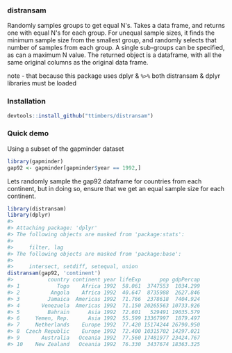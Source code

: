<!-- README.md is generated from README.Rmd. Please edit that file -->
### distransam

Randomly samples groups to get equal N's. Takes a data frame, and returns one with equal N's for each group. For unequal sample sizes, it finds the minimum sample size from the smallest group, and randomly selects that number of samples from each group. A single sub-groups can be specified, as can a maximum N value. The returned object is a dataframe, with all the same original columns as the original data frame.

note - that because this package uses dplyr & `%>%` both distransam & dplyr libraries must be loaded

### Installation

``` r
devtools::install_github("ttimbers/distransam")
```

### Quick demo

Using a subset of the gapminder dataset

``` r
library(gapminder)
gap92 <- gapminder[gapminder$year == 1992,]
```

Lets randomly sample the gap92 dataframe for countries from each continent, but in doing so, ensure that we get an equal sample size for each continent.

``` r
library(distransam)
library(dplyr)
#> 
#> Attaching package: 'dplyr'
#> The following objects are masked from 'package:stats':
#> 
#>     filter, lag
#> The following objects are masked from 'package:base':
#> 
#>     intersect, setdiff, setequal, union
distransam(gap92, 'continent')
#>           country continent year lifeExp      pop gdpPercap
#> 1            Togo    Africa 1992  58.061  3747553  1034.299
#> 2          Angola    Africa 1992  40.647  8735988  2627.846
#> 3         Jamaica  Americas 1992  71.766  2378618  7404.924
#> 4       Venezuela  Americas 1992  71.150 20265563 10733.926
#> 5         Bahrain      Asia 1992  72.601   529491 19035.579
#> 6     Yemen, Rep.      Asia 1992  55.599 13367997  1879.497
#> 7     Netherlands    Europe 1992  77.420 15174244 26790.950
#> 8  Czech Republic    Europe 1992  72.400 10315702 14297.021
#> 9       Australia   Oceania 1992  77.560 17481977 23424.767
#> 10    New Zealand   Oceania 1992  76.330  3437674 18363.325
```
